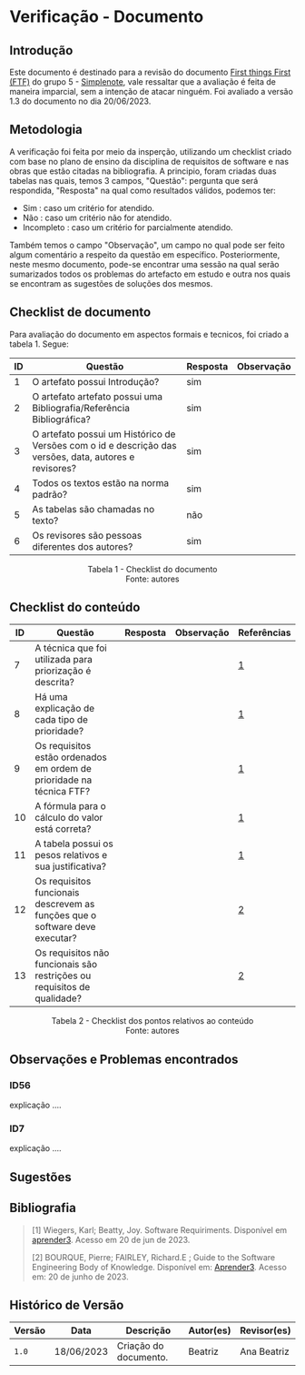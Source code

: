 # Verificação - Documento

## Introdução

Este documento é destinado para a revisão do documento [First things First (FTF)](https://requisitos-de-software.github.io/2023.1-Simplenote/elicitacao/Prioriza%C3%A7%C3%A3o/FirstthingsFirst/) do grupo 5 - [Simplenote](https://github.com/Requisitos-de-Software/2023.1-Simplenote), vale ressaltar que a avaliação é feita de maneira imparcial, sem a intenção de atacar ninguém. Foi avaliado a versão 1.3 do documento no dia 20/06/2023.

## Metodologia

A verificação foi feita por meio da insperção, utilizando um checklist criado com base no plano de ensino da disciplina de requisitos de software e nas obras que estão citadas na bibliografia. A principio, foram criadas duas tabelas nas quais, temos 3 campos, "Questão": pergunta que será respondida, "Resposta" na qual como resultados válidos, podemos ter:

- Sim : caso um critério for atendido.
- Não : caso um critério não for atendido.
- Incompleto : caso um critério for parcialmente atendido.

Também temos o campo "Observação", um campo no qual pode ser feito algum comentário a respeito da questão em específico. Posteriormente, neste mesmo documento, pode-se encontrar uma sessão na qual serão sumarizados todos os problemas do artefacto em estudo e outra nos quais se encontram as sugestões de soluções dos mesmos.

## Checklist de documento
Para avaliação do documento em aspectos formais e tecnicos, foi criado a tabela 1. Segue:

|ID|Questão|Resposta|Observação|
|--|-------|--------|----------|
|1|O artefato possui Introdução?                                                                                |  sim      |          |
|2|O artefato artefato possui uma Bibliografia/Referência Bibliográfica?                                        |  sim      |          |
|3|O artefato possui um Histórico de Versões com o id e descrição das versões, data, autores e revisores?       |  sim      |          |
|4|Todos os textos estão na norma padrão?                                                                       |  sim      |          |
|5|As tabelas são chamadas no texto?                                                                            |  não      |          |
|6|Os revisores são pessoas diferentes dos autores?                                                             |  sim      |          |

<p align="center"> Tabela 1 - Checklist do documento <br> Fonte: autores </p>

## Checklist do conteúdo

| ID  | Questão | Resposta | Observação | Referências|
| --- | ------- | -------- | ---------- |------------|
|  7  | A técnica que foi utilizada para priorização é descrita?                                         |  	  |              | [1](#ancora1) |
|  8  | Há uma explicação de cada tipo de prioridade?                                                    |  	  |              | [1](#ancora1) |
|  9  | Os requisitos estão ordenados em ordem de prioridade na técnica FTF?                             |  	  |              | [1](#ancora1) |
|  10  | A fórmula para o cálculo do valor está correta?                                                 |  	  |              | [1](#ancora1) |
|  11  | A tabela possui os pesos relativos e sua justificativa?                                         |  	  |              | [1](#ancora1) |
|  12  | Os requisitos funcionais descrevem as funções que o software deve executar?                     |  	  |              | [2](#ancora2) |
|  13  | Os requisitos não funcionais são restrições ou requisitos de qualidade?                         |  	  |              | [2](#ancora2) |

<p align="center"> Tabela 2 - Checklist dos pontos relativos ao conteúdo <br> Fonte: autores </p>

## Observações e Problemas encontrados

### ID56

explicação ....

### ID7

explicação ....

## Sugestões

## Bibliografia

> [1] Wiegers, Karl; Beatty, Joy. Software Requiriments. Disponível em [aprender3](https://aprender3.unb.br/pluginfile.php/2523072/mod_resource/content/2/PriorizaA%CC%83%C2%A7A%CC%83%C2%A3o%20de%20Req.pdf). Acesso em 20 de jun de 2023.
>
> [2] BOURQUE, Pierre; FAIRLEY, Richard.E ; Guide to the Software Engineering Body of Knowledge. Disponível em: [Aprender3](https://aprender3.unb.br/pluginfile.php/2523020/mod_resource/content/1/SWEBOKv3.pdf). Acesso em: 20 de junho de 2023.


## Histórico de Versão

| Versão | Data       | Descrição             | Autor(es) | Revisor(es)        |
| ------ | ---------- | --------------------- | --------- | ------------------ |
| `1.0`  | 18/06/2023 | Criação do documento. | Beatriz   | Ana Beatriz        |
